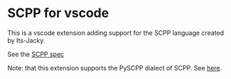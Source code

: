 # SCPP for vscode

This is a vscode extension adding support for the SCPP language created by Its-Jacky.

See the [SCPP spec](https://github.com/Its-Jakey/SCPP)

Note: that this extension supports the PySCPP dialect of SCPP. See [here](https://github.com/MinekPo1/PySCPP).
